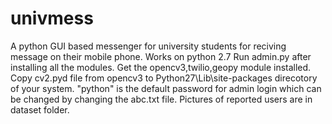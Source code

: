 # univmess
A python GUI based messenger for university students for reciving message on their mobile phone.
Works on python 2.7
Run admin.py after installing all the modules.
Get the opencv3,twilio,geopy module installed.
Copy cv2.pyd file from opencv3 to Python27\Lib\site-packages direcotory of your system.
"python" is the default password for admin login which can be changed by changing the abc.txt file.
Pictures of reported users are in dataset folder.
